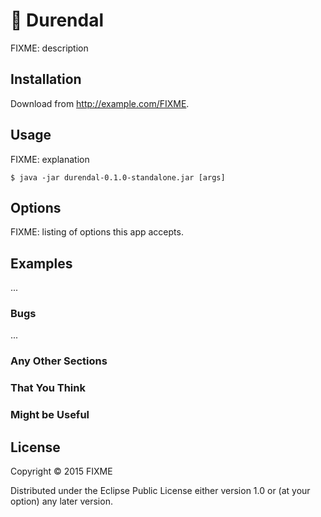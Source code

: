 # :space_invader: Durendal

FIXME: description

## Installation

Download from http://example.com/FIXME.

## Usage

FIXME: explanation

    $ java -jar durendal-0.1.0-standalone.jar [args]

## Options

FIXME: listing of options this app accepts.

## Examples

...

### Bugs

...

### Any Other Sections
### That You Think
### Might be Useful

## License

Copyright © 2015 FIXME

Distributed under the Eclipse Public License either version 1.0 or (at
your option) any later version.
